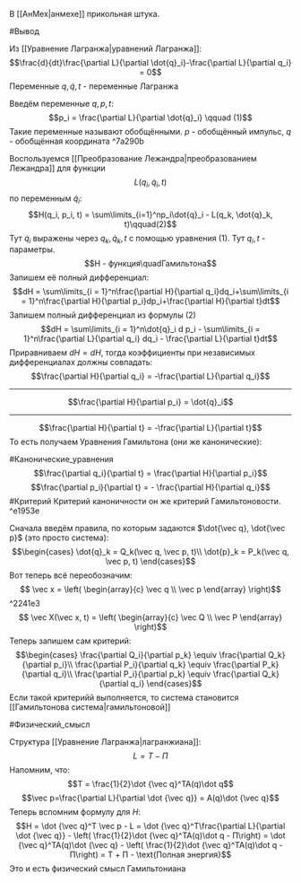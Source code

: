  В [[АнМех|анмехе]] прикольная штука.

#Вывод

Из [[Уравнение Лагранжа|уравнений Лагранжа]]:$$\frac{d}{dt}\frac{\partial L}{\partial \dot{q}_i}-\frac{\partial L}{\partial q_i} = 0$$
Переменные $q, \dot{q}, t$ - переменные Лагранжа

Введём переменные $q, p, t$:
$$p_i = \frac{\partial L}{\partial \dot{q}_i} \qquad (1)$$
Такие переменные называют обобщёнными. $p$ - обобщённый импульс, $q$ - обобщённая координата ^7a290b

Воспользуемся [[Преобразование Лежандра|преобразованием Лежандра]] для функции $$L(q_i, \dot{q}_i, t)$$ по переменным $\dot{q}_i$:$$H(q_i, p_i, t) = \sum\limits_{i=1}^np_i\dot{q}_i - L(q_k, \dot{q}_k, t)\qquad(2)$$
Тут $\dot{q}_i$ выражены через $q_k, \dot{q}_k, t$ с помощью уравнения $(1)$. Тут $q_i, t$ - параметры.
$$H - функция\quadГамильтона$$
Запишем её полный дифференциал:$$dH = \sum\limits_{i = 1}^n\frac{\partial H}{\partial q_i}dq_i+\sum\limits_{i = 1}^n\frac{\partial H}{\partial p_i}dp_i+\frac{\partial H}{\partial t}dt$$
Запишем полный дифференциал из формулы (2)$$dH = \sum\limits_{i = 1}^n\dot{q}_i d p_i - \sum\limits_{i = 1}^n\frac{\partial L}{\partial q_i} dq_i - \frac{\partial L}{\partial t}dt$$
Приравниваем $dH = dH$, тогда коэффициенты при независимых дифференциалах  должны совпадать:$$\frac{\partial H}{\partial q_i} = -\frac{\partial L}{\partial q_i}$$
________
$$\frac{\partial H}{\partial p_i} = \dot{q}_i$$
_______
$$\frac{\partial H}{\partial t} = -\frac{\partial L}{\partial t}$$
То есть получаем Уравнения Гамильтона (они же канонические):

#Канонические_уравнения
$$\frac{\partial q_i}{\partial t} = \frac{\partial H}{\partial p_i}$$$$\frac{\partial p_i}{\partial t} = - \frac{\partial H}{\partial q_i}$$
#Критерий
Критерий каноничности он же критерий Гамильтоновости. ^e1953e

Сначала введём правила, по которым задаются $\dot{\vec q}, \dot{\vec p}$  (это просто система): $$\begin{cases}
\dot{q}_k = Q_k(\vec q, \vec p, t)\\
\dot{p}_k = P_k(\vec q, \vec p, t)
\end{cases}$$
Вот теперь всё переобозначим:$$ \vec x = \left( \begin{array}{c}
\vec q \\
\vec p 
\end{array} \right)$$ ^2241e3
$$ \vec X(\vec x, t) = \left( \begin{array}{c}
\vec Q \\
\vec P 
\end{array} \right)$$
Теперь запишем сам критерий:$$\begin{cases}
\frac{\partial Q_i}{\partial p_k} \equiv \frac{\partial Q_k}{\partial p_i}\\
\frac{\partial P_i}{\partial q_k} \equiv \frac{\partial P_k}{\partial q_i}\\
\frac{\partial P_i}{\partial p_k} \equiv \frac{\partial Q_k}{\partial q_i}
\end{cases}$$Если такой критерийй выполняется, то система становится [[Гамильтонова система|гамильтоновой]]

#Физический_смысл

Структура [[Уравнение Лагранжа|лагранжиана]]:$$L = T-П$$
Напомним, что:$$T = \frac{1}{2}\dot {\vec q}^TA(q)\dot q$$
$$\vec p=\frac{\partial L}{\partial \dot {\vec q}} = A(q)\dot {\vec q}$$
Теперь вспомним формулу для $H$:$$H = \dot {\vec q}^T \vec p - L = \dot {\vec q}^T\frac{\partial L}{\partial \dot {\vec q}} - \left( \frac{1}{2}\dot {\vec q}^TA(q)\dot q - П\right) = \dot {\vec q}^TA(q)\dot {\vec q} - \left( \frac{1}{2}\dot {\vec q}^TA(q)\dot q - П\right) = T + П - \text{Полная энергия}$$
Это и есть физический смысл Гамильтониана